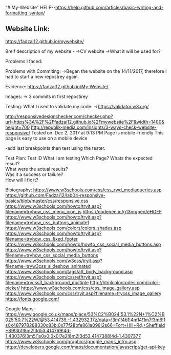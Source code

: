 "# My-Website" 
HELP--https://help.github.com/articles/basic-writing-and-formatting-syntax/

## Website Link:
https://fadzai12.github.io/mywebsite/

Breif description of my website:-
->CV webcite
->What it will be used for?


Problems I faced:

Problems with Commiting:
->Began the website on the 14/11/2017, therefore I had to start a new repostrey again. 

Evidence: https://fadzai12.github.io/My-Website/.

Images:
-> 3 commits in first repostirey 


Testing:
What I used to validate my code:
->https://validator.w3.org/

http://responsivedesignchecker.com/checker.php?url=https%3A%2F%2Ffadzai12.github.io%2Fmywebsite%2F&width=1400&height=700
http://republik-media.com/insights/3-ways-check-website-responsive/
Tested on: Dec 2, 2017 at 9:13 PM
Page is mobile-friendly
This page is easy to use on a mobile device

-add last breakpoints then test using the tester.

Test Plan:
Test ID
What I am testing
Which Page?
Whats the expected result?	
What were the actual results?	
Was it a success or failure?	
How will I fix it?


Bibiography:
https://www.w3schools.com/css/css_rwd_mediaqueries.asp
https://github.com/Fadzai12/lab04-responsive-basics/blob/master/css/responsive.css
https://www.w3schools.com/howto/tryit.asp?filename=tryhow_css_menu_icon_js
https://codepen.io/g13nn/pen/eHGEF
https://www.w3schools.com/howto/tryit.asp?filename=tryhow_css_buttons_animate1
https://www.w3schools.com/colors/colors_shades.asp
https://www.w3schools.com/howto/tryit.asp?filename=tryhow_css_fixed_footer
https://www.w3schools.com/howto/howto_css_social_media_buttons.asp
https://www.w3schools.com/howto/tryit.asp?filename=tryhow_css_social_media_buttons
https://www.w3schools.com/w3css/tryit.asp?filename=tryw3css_slideshow_animated
https://www.w3schools.com/tags/att_body_background.asp
https://www.w3schools.com/cssref/tryit.asp?filename=trycss3_background_multiple
http://htmlcolorcodes.com/color-picker/
https://www.w3schools.com/css/css_image_gallery.asp
https://www.w3schools.com/css/tryit.asp?filename=trycss_image_gallery
https://fonts.google.com/

Google Maps:
https://www.google.co.uk/maps/place/53%C2%B024'53.1%22N+1%C2%B025'50.7%22W/@53.414739,-1.432932,17z/data=!3m1!4b1!4m14!1m7!3m6!1s0x487978288330c83b:0x77f28bfe861a098!2s66+Fort+Hill+Rd,+Sheffield+S9!3b1!8m2!3d53.414769!4d-1.430376!3m5!1s0x0:0x0!7e2!8m2!3d53.4147388!4d-1.4307377
https://www.w3schools.com/graphics/google_maps_intro.asp
https://developers.google.com/maps/documentation/javascript/get-api-key